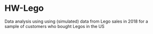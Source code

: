 # HW-Lego
Data analysis using using (simulated) data from Lego sales in 2018 for a sample of customers who bought Legos in the US
